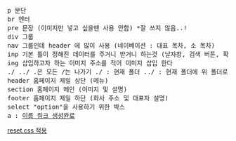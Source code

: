 <pre>
p 문단
br 엔터
pre 문장 (이미지만 넣고 싶을땐 사용 안함) *잘 쓰지 않음..!
div 그룹
nav 그룹인데 header 에 많이 사용 (네이베이션 : 대표 목차, 소 목차)
inp 기본 틀이 정해진 데이터를 주거니 받거니 하는것 (날자창, 검색 버튼, 확인버튼 등)
ing 삽입하고자 하는 이미지 주소를 적어 이미지 삽입 한다
./ ../ .은 모든 /는 나가기 ./ : 현재 폴더 ../ : 현재 폴더에 위 폴더로 나가기
header 홈페이지 제일 상단 (메뉴)
section 홈페이지 메인 (이미지 및 설명)
footer 홈페이지 제일 하단 (화사 주소 및 대표자 설명)
select "option"을 사용하기 위한 박스
a : <a href="파일주소">이름 링크 생성완료
</pre>
reset.css 적용 <link rel="stylesheet" href="./reset.css">